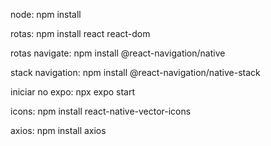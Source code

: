 node: npm install

rotas: npm install react react-dom

rotas navigate: npm install @react-navigation/native

stack navigation: npm install @react-navigation/native-stack  

iniciar no expo: npx expo start

icons: npm install react-native-vector-icons

axios: npm install axios
